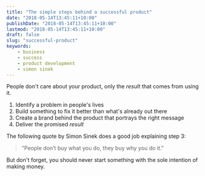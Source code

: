 ```yaml
---
title: "The simple steps behind a successful product"
date: "2018-05-14T13:45:11+10:00"
publishDate: "2018-05-14T13:45:11+10:00"
lastmod: "2018-05-14T13:45:11+10:00"
draft: false
slug: "successful-product"
keywords:
    - business
    - success
    - product development
    - simon sinek
---
```

People don't care about your product, only the *result* that comes from using it.

1. Identify a problem in people's lives
2. Build something to fix it better than what's already out there
3. Create a brand behind the product that portrays the right message
4. Deliver the promised *result*

The following quote by Simon Sinek does a good job explaining step 3:

> "People don’t buy what you do, they buy why you do it."

But don't forget, you should never start something with the sole intention of making money.